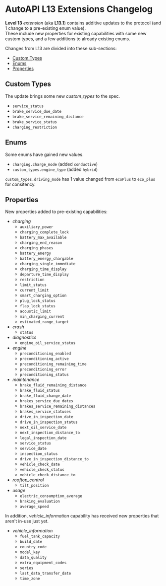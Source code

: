 # AutoAPI L13 Extensions Changelog

**Level 13** _extension_ (aka **L13.1**) contains additive updates to the protocol (and 1 change to a pre-existing enum value).  
These include new properties for existing capabilities with some new custom types, and a few additions to already existing enums.

Changes from L13 are divided into these sub-sections:  

* [Custom Types](#custom-types)
* [Enums](#enums)
* [Properties](#properties)


## Custom Types

The update brings some new *custom_types* to the spec.  

- `service_status`
- `brake_service_due_date`
- `brake_service_remaining_distance`
- `brake_service_status`
- `charging_restriction`


## Enums

Some enums have gained new values.  

- `charging.charge_mode` (added `conductive`)
- `custom_types.engine_type` (added `hybrid`)

`custom_types.driving_mode` has 1 value changed from `ecoPlus` to `eco_plus` for consitency.

## Properties

New properties added to pre-existing capabilities:

- _charging_
  - `auxiliary_power`
  - `charging_complete_lock`
  - `battery_max_available`
  - `charging_end_reason`
  - `charging_phases`
  - `battery_energy`
  - `battery_energy_chargable`
  - `charging_single_immediate`
  - `charging_time_display`
  - `departure_time_display`
  - `restriction`
  - `limit_status`
  - `current_limit`
  - `smart_charging_option`
  - `plug_lock_status`
  - `flap_lock_status`
  - `acoustic_limit`
  - `min_charging_current`
  - `estimated_range_target`
- _crash_
  - `status`
- _diagnostics_
  - `engine_oil_service_status`
- _engine_
  - `preconditioning_enabled`
  - `preconditioning_active`
  - `preconditioning_remaining_time`
  - `preconditioning_error`
  - `preconditioning_status`
- _maintenance_
  - `brake_fluid_remaining_distance`
  - `brake_fluid_status`
  - `brake_fluid_change_date`
  - `brakes_service_due_dates`
  - `brakes_service_remaining_distances`
  - `brakes_service_statuses`
  - `drive_in_inspection_date`
  - `drive_in_inspection_status`
  - `next_oil_service_date`
  - `next_inspection_distance_to`
  - `legal_inspection_date`
  - `service_status`
  - `service_date`
  - `inspection_status`
  - `drive_in_inspection_distance_to`
  - `vehicle_check_date`
  - `vehicle_check_status`
  - `vehicle_check_distance_to`
- *rooftop_control*
  - `tilt_position`
- _usage_
  - `electric_consumption_average`
  - `braking_evaluation`
  - `average_speed`

In addition, *vehicle_information* capability has received new properties that aren't in-use just yet.

- *vehicle_information*
  - `fuel_tank_capacity`
  - `build_date`
  - `country_code`
  - `model_key`
  - `data_quality`
  - `extra_equipment_codes`
  - `series`
  - `last_data_transfer_date`
  - `time_zone`
